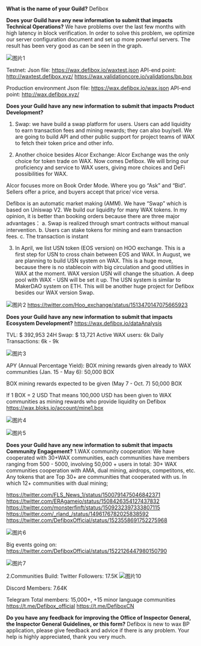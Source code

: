 **What is the name of your Guild?**
Defibox

**Does your Guild have any new information to submit that impacts Technical Operations?**
We have problems over the last few months with high latency in block verification. In order to solve this problem, we optimize our server configuration document and set up more powerful servers. The result has been very good as can be seen in the graph.

![图片1](https://user-images.githubusercontent.com/93515916/170664914-999bd43d-f77d-4d53-878e-6046c985062c.png)

Testnet:
Json file: https://wax.defibox.io/waxtest.json
API-end point: http://waxtest.defibox.xyz/
https://wax.validationcore.io/validations/bp.box

Production environment
Json file: https://wax.defibox.io/wax.json
API-end point: http://wax.defibox.xyz/

**Does your Guild have any new information to submit that impacts Product Development?**
1. Swap: we have build a swap platform for users. Users can add liquidity to earn transaction fees and mining rewards; they can also buy/sell. We are going to build API and other public support for project teams of WAX to fetch their token price and other info. 

2. Another choice besides Alcor Exchange: Alcor Exchange was the only choice for token trade on WAX. Now comes Defibox. We will bring our proficiency and service to WAX users, giving more choices and DeFi possibilities for WAX.

Alcor focuses more on Book Order Mode. Where you go “Ask” and “Bid”. Sellers offer a price, and buyers accept that price/ vice versa.

Defibox is an automatic market making (AMM). We have “Swap” which is based on Uniswap V2. We build our liquidity for many WAX tokens. In my opinion, it is better than booking orders because there are three major advantages：
a. Swap is realized through smart contracts without manual intervention. 
b. Users can stake tokens for mining and earn transaction fees.
c. The transaction is instant


3. In April, we list USN token (EOS version) on HOO exchange. This is a first step for USN to cross chain between EOS and WAX. In August, we are planning to build USN system on WAX. This is a huge move, because there is no stablecoin with big circulation and good utilities in WAX at the moment. WAX version USN will change the situation. A deep pool with WAX - USN will be set it up. The USN system is similar to MakerDAO system on ETH. This will be another huge project for Defibox besides our WAX version Swap.

![图片2](https://user-images.githubusercontent.com/93515916/170665538-dce09406-55f1-4d0f-a59b-3b9c5f770663.png)
https://twitter.com/Hoo_exchange/status/1513470147075665923


**Does your Guild have any new information to submit that impacts Ecosystem Development?**
https://wax.defibox.io/dataAnalysis

TVL: $ 392,953
24H Swap: $ 13,721
Active WAX users: 6k
Daily Transactions: 6k - 9k


![图片3](https://user-images.githubusercontent.com/93515916/170667235-e07b75d2-0091-494e-a123-cc11bd2a1c44.png)

APY (Annual Percentage Yield):
BOX mining rewards given already to WAX communities (Jan. 15 - May 6):
50,000 BOX

BOX mining rewards expected to be given (May 7 - Oct. 7)
50,000 BOX

If 1 BOX = 2 USD
That means 100,000 USD has been given to WAX communities as mining rewards who provide liquidity on Defibox
https://wax.bloks.io/account/mine1.box


![图片4](https://user-images.githubusercontent.com/93515916/170667671-ddc76296-321d-40c4-b5a4-b4ea254618b8.png)

![图片5](https://user-images.githubusercontent.com/93515916/170667953-e5f9ac1a-3747-4f9d-9578-f0e841582618.png)


**Does your Guild have any new information to submit that impacts Community Engagement?**
1.WAX community cooperation:
We have cooperated with 30+WAX communities, each communities have members ranging from 500 - 5000, involving 50,000 + users in total:
30+ WAX communities cooperation with AMA, dual mining, airdrops, competitons, etc. Any tokens that are Top 30+ are communities that cooperated with us. In which 12+ communities with dual mining;

https://twitter.com/FLS_News_1/status/1500791475046842371
https://twitter.com/ERAgameio/status/1508426354127437832
https://twitter.com/monsterfinft/status/1509232397333807115
https://twitter.com/_rland_/status/1496176782025838592
https://twitter.com/DefiboxOfficial/status/1523558691752275968

![图片6](https://user-images.githubusercontent.com/93515916/170669503-eb38be00-b08f-486e-873e-430c1ebea143.png)

Big events going on:
https://twitter.com/DefiboxOfficial/status/1522126447980150790

![图片7](https://user-images.githubusercontent.com/93515916/170669616-e383c729-763b-47b2-b19d-b6d0d4acad1d.png)

2.Communities Build:
Twitter Followers: 17.5K
![图片10](https://user-images.githubusercontent.com/93515916/170669723-41939db2-2d0a-4573-8ac9-b845f591ad54.png)

Discord
Members: 7.64K

Telegram Total members: 15,000+, +15 minor language communities
https://t.me/Defibox_official
https://t.me/DefiboxCN

**Do you have any feedback for improving the Office of Inspector General, the Inspector General Guidelines, or this form?**
Defibox is new to wax BP application, please give feedback and advice if there is any problem. Your help is highly appreciated, thank you very much.

